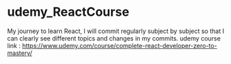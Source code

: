 # udemy_ReactCourse
My journey to learn React, I will commit regularly subject by subject so that I can clearly see different topics and changes in my commits.
udemy course link : https://www.udemy.com/course/complete-react-developer-zero-to-mastery/
